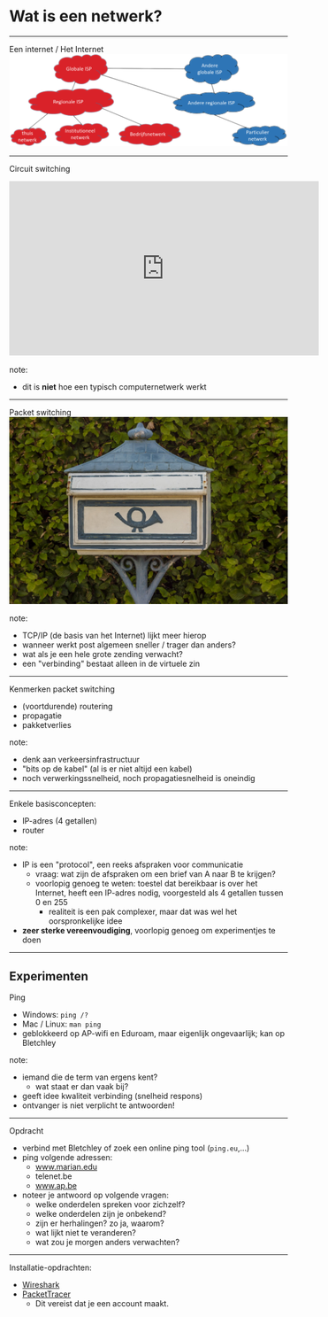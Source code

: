 # Wat is een netwerk?
---
Een internet / Het Internet
![het Internet als een hiërarchie van geconnecteerde netwerken](./afbeeldingen/een-het-internet.png)
<!-- figuur: Koen Laurent / Wouter Peetermans -->
---
Circuit switching

<iframe width="560" height="315" src="https://www.youtube.com/embed/ro-uU074bj8?si=KY1Zej7kvbR2bUC9" title="YouTube video player" frameborder="0" allow="accelerometer; autoplay; clipboard-write; encrypted-media; gyroscope; picture-in-picture; web-share" referrerpolicy="strict-origin-when-cross-origin" allowfullscreen></iframe>

note:
- dit is **niet** hoe een typisch computernetwerk werkt
---
Packet switching
![decoratieve afbeelding brievenbus](./afbeeldingen/letter-box-4603815_1280.jpg)
<!-- Afbeelding van <a href="https://pixabay.com/nl/users/albarus-1663074/?utm_source=link-attribution&utm_medium=referral&utm_campaign=image&utm_content=4603815">René</a> via <a href="https://pixabay.com/nl//?utm_source=link-attribution&utm_medium=referral&utm_campaign=image&utm_content=4603815">Pixabay</a>-->

note:
- TCP/IP (de basis van het Internet) lijkt meer hierop
- wanneer werkt post algemeen sneller / trager dan anders?
- wat als je een hele grote zending verwacht?
- een "verbinding" bestaat alleen in de virtuele zin
---
Kenmerken packet switching

- (voortdurende) routering
- propagatie
- pakketverlies

note:
- denk aan verkeersinfrastructuur
- "bits op de kabel" (al is er niet altijd een kabel)
- noch verwerkingssnelheid, noch propagatiesnelheid is oneindig
---
Enkele basisconcepten:

- IP-adres (4 getallen)
- router

note:
- IP is een "protocol", een reeks afspraken voor communicatie
  - vraag: wat zijn de afspraken om een brief van A naar B te krijgen?
  - voorlopig genoeg te weten: toestel dat bereikbaar is over het Internet, heeft een IP-adres nodig, voorgesteld als 4 getallen tussen 0 en 255
    - realiteit is een pak complexer, maar dat was wel het oorspronkelijke idee
- **zeer sterke vereenvoudiging**, voorlopig genoeg om experimentjes te doen
---
Experimenten
---
Ping

- Windows: `ping /?`
- Mac / Linux: `man ping`
- geblokkeerd op AP-wifi en Eduroam, maar eigenlijk ongevaarlijk; kan op Bletchley

note:
- iemand die de term van ergens kent?
  - wat staat er dan vaak bij?
- geeft idee kwaliteit verbinding (snelheid respons)
- ontvanger is niet verplicht te antwoorden!
---
Opdracht

- verbind met Bletchley of zoek een online ping tool (`ping.eu`,...)
- ping volgende adressen:
  - www.marian.edu
  - telenet.be
  - www.ap.be
- noteer je antwoord op volgende vragen:
  - welke onderdelen spreken voor zichzelf?
  - welke onderdelen zijn je onbekend?
  - zijn er herhalingen? zo ja, waarom?
  - wat lijkt niet te veranderen?
  - wat zou je morgen anders verwachten?
---
Installatie-opdrachten:

- [Wireshark](https://www.wireshark.org/)
- [PacketTracer](https://www.netacad.com/cisco-packet-tracer)
  - Dit vereist dat je een account maakt.
